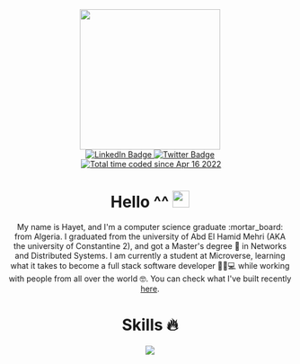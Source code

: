 <div align="center">
  <img src="https://user-images.githubusercontent.com/93520178/193683960-bdbc6878-f1f2-4819-85fe-e6bb79c5fb6b.png" width="250"/>
  <div id="badges">
  <a href="https://www.linkedin.com/in/hayet-f-5b4347247/L">
    <img src="https://img.shields.io/badge/LinkedIn-blueviolet?style=for-the-badge&logo=linkedin&logoColor=white" alt="LinkedIn Badge"/>
  </a>
  <a href="https://twitter.com/hayet_fe">
    <img src="https://img.shields.io/badge/Twitter-blueviolet?style=for-the-badge&logo=twitter&logoColor=white" alt="Twitter Badge"/>
  </a>
</div>
<img src="https://komarev.com/ghpvc/?username=laiifuu&style=flat-square&color=blue" alt=""/>
<a href="https://wakatime.com/@cfb8cd04-f65d-4c4a-bef1-40ea902d6b43"><img src="https://wakatime.com/badge/user/cfb8cd04-f65d-4c4a-bef1-40ea902d6b43.svg" alt="Total time coded since Apr 16 2022" /></a>


<h1>
  Hello ^^
  <img src="https://media.giphy.com/media/hvRJCLFzcasrR4ia7z/giphy.gif" width="30px"/>
</h1>

<p>My name is Hayet, and I'm a computer science graduate :mortar_board: from Algeria. I graduated from the university of Abd El Hamid Mehri (AKA the university of Constantine 2), and got a Master's degree 📜 in Networks and Distributed Systems. 
I am currently a student at Microverse, learning what it takes to become a full stack software developer 👩‍💻💻 while working with people from all over the world 🤓. 
You can check what I've built recently <a href="https://github.com/laiifuu?tab=repositories">here</a>.
</p>

<h1>
  Skills 🔥
</h1>
  <p align="center">
    <img src="https://skillicons.dev/icons?i=git,github,html,css,bootstrap,sass,js,react,redux,vscode,webpack,figma,firebase,mysql,netlify,postgres,postman,ruby,rails&theme=dark&perline=8" />

  </p>
          
</div>


<!--

Here are some ideas to get you started:
![Most Active GitHub User Rank](https://encq16av0jmqle0.m.pipedream.net)
- 🔭 I’m currently working on ...
- 🌱 I’m currently learning ...
- 👯 I’m looking to collaborate on ...
- 🤔 I’m looking for help with ...
- 💬 Ask me about ...
- 📫 How to reach me: ...
- 😄 Pronouns: ...
- ⚡ Fun fact: ...
-->
